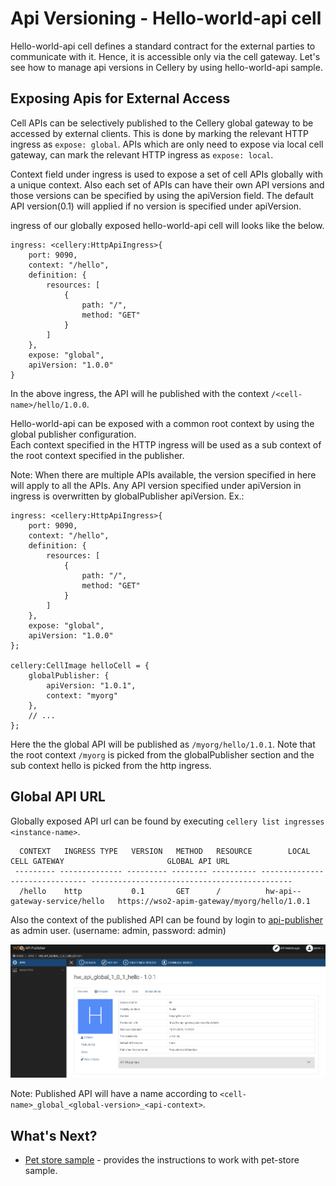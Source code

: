 # Api Versioning - Hello-world-api cell

Hello-world-api cell defines a standard contract for the external parties to communicate with it. Hence, it is
accessible only via the cell gateway. Let's see how to manage api versions in Cellery by using hello-world-api sample.

## Exposing Apis for External Access

Cell APIs can be selectively published to the Cellery global gateway to be accessed by external clients. This is done by 
marking the relevant HTTP ingress as `expose: global`. APIs which are only need to expose via local cell gateway, can
mark the relevant HTTP ingress as `expose: local`.

Context field under ingress is used to expose a set of cell APIs globally with a unique context. Also each set of APIs
can have their own API versions and those versions can be specified by using the apiVersion field. The default API
version(0.1) will applied if no version is specified under apiVersion.

ingress of our globally exposed hello-world-api cell will looks like the below.
```ballerina
ingress: <cellery:HttpApiIngress>{
    port: 9090,
    context: "/hello",
    definition: {
        resources: [
            {
                path: "/",
                method: "GET"
            }
        ]
    },
    expose: "global",
    apiVersion: "1.0.0"
}
```

In the above ingress, the API will he published with the context `/<cell-name>/hello/1.0.0`.
 
Hello-world-api can be exposed with a common root context by using the global publisher configuration.  
Each context specified in the HTTP ingress will be used as a sub context of the root context specified in the publisher.

Note: When there are multiple APIs available, the version specified in here will apply to all the APIs. Any API version
specified under apiVersion in ingress is overwritten by globalPublisher apiVersion.
Ex.:
```ballerina
ingress: <cellery:HttpApiIngress>{
    port: 9090,
    context: "/hello",
    definition: {
        resources: [
            {
                path: "/",
                method: "GET"
            }
        ]
    },
    expose: "global",
    apiVersion: "1.0.0"
};

cellery:CellImage helloCell = {
    globalPublisher: {
        apiVersion: "1.0.1",
        context: "myorg"
    },
    // ...
};
```
Here the the global API will be published as `/myorg/hello/1.0.1`. Note that the root context `/myorg` is picked from the
globalPublisher section and the sub context hello is picked from the http ingress.

## Global API URL

Globally exposed API url can be found by executing `cellery list ingresses <instance-name>`.

```aidl
  CONTEXT   INGRESS TYPE   VERSION   METHOD   RESOURCE        LOCAL CELL GATEWAY                       GLOBAL API URL
 --------- -------------- --------- -------- ---------- ------------------------------- ---------------------------------------------
  /hello    http           0.1       GET      /          hw-api--gateway-service/hello   https://wso2-apim-gateway/myorg/hello/1.0.1
```

Also the context of the published API can be found by login to [api-publisher](https://wso2-apim/publisher/) as admin user.
(username: admin, password: admin)

![published context](../images/hello-world-api/hello-world-api-published-context.png)

Note: Published API will have a name according to `<cell-name>_global_<global-version>_<api-context>`.

## What's Next?
- [Pet store sample](../../cells/pet-store/README.md) - provides the instructions to work with pet-store sample.
